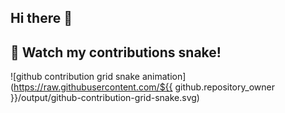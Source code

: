 ## Hi there 👋
## 🐍 Watch my contributions snake!  
![github contribution grid snake animation](https://raw.githubusercontent.com/${{ github.repository_owner }}/output/github-contribution-grid-snake.svg)

<!--
**lazy-llama69/lazy-llama69** is a ✨ _special_ ✨ repository because its `README.md` (this file) appears on your GitHub profile.

Here are some ideas to get you started:

- 🔭 I’m currently working on ...
- 🌱 I’m currently learning ...
- 👯 I’m looking to collaborate on ...
- 🤔 I’m looking for help with ...
- 💬 Ask me about ...
- 📫 How to reach me: ...
- 😄 Pronouns: ...
- ⚡ Fun fact: ...
-->
